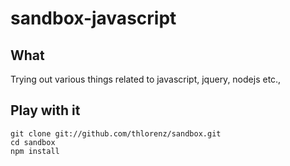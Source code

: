 
# sandbox-javascript

## What
Trying out various things related to javascript, jquery, nodejs etc.,

## Play with it

    git clone git://github.com/thlorenz/sandbox.git
    cd sandbox
    npm install

